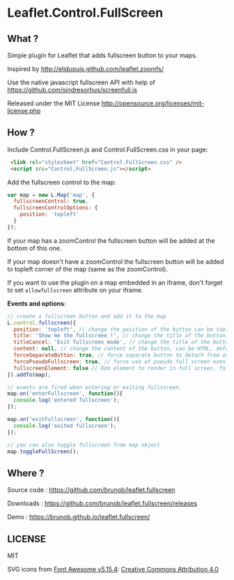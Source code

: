 Leaflet.Control.FullScreen
============

What ?
------

Simple plugin for Leaflet that adds fullscreen button to your maps.

Inspired by http://elidupuis.github.com/leaflet.zoomfs/

Use the native javascript fullscreen API with help of https://github.com/sindresorhus/screenfull.js

Released under the MIT License http://opensource.org/licenses/mit-license.php

How ?
------

Include Control.FullScreen.js and Control.FullScreen.css in your page:

``` html
 <link rel="stylesheet" href="Control.FullScreen.css" />
 <script src="Control.FullScreen.js"></script>
```

Add the fullscreen control to the map:

``` js
var map = new L.Map('map', {
  fullscreenControl: true,
  fullscreenControlOptions: {
    position: 'topleft'
  }
});
```

If your map has a zoomControl the fullscreen button will be added at the bottom of this one.

If your map doesn't have a zoomControl the fullscreen button will be added to topleft corner of the map (same as the zoomControl).

If you want to use the plugin on a map embedded in an iframe, don't forget to set `allowfullscreen` attribute on your iframe.

__Events and options__:

``` js
// create a fullscreen button and add it to the map
L.control.fullscreen({
  position: 'topleft', // change the position of the button can be topleft, topright, bottomright or bottomleft, default topleft
  title: 'Show me the fullscreen !', // change the title of the button, default Full Screen
  titleCancel: 'Exit fullscreen mode', // change the title of the button when fullscreen is on, default Exit Full Screen
  content: null, // change the content of the button, can be HTML, default '<span class="fullscreen-icon fullscreen-icon-expand"></span>'
  forceSeparateButton: true, // force separate button to detach from zoom buttons, default false
  forcePseudoFullscreen: true, // force use of pseudo full screen even if full screen API is available, default false
  fullscreenElement: false // Dom element to render in full screen, false by default, fallback to map._container
}).addTo(map);

// events are fired when entering or exiting fullscreen.
map.on('enterFullscreen', function(){
  console.log('entered fullscreen');
});

map.on('exitFullscreen', function(){
  console.log('exited fullscreen');
});

// you can also toggle fullscreen from map object
map.toggleFullScreen();
```

Where ?
------

Source code : https://github.com/brunob/leaflet.fullscreen

Downloads : https://github.com/brunob/leaflet.fullscreen/releases

Demo : https://brunob.github.io/leaflet.fullscreen/


LICENSE
-------

MIT

SVG icons from [Font Awesome v5.15.4](https://github.com/FortAwesome/Font-Awesome/releases/tag/5.15.4): [Creative Commons Attribution 4.0](https://fontawesome.com/license/free)
